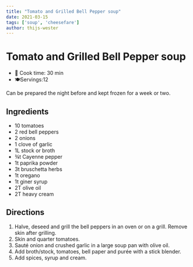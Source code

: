 ```yaml
---
title: "Tomato and Grilled Bell Pepper soup"
date: 2021-03-15
tags: ['soup', 'cheesefare']
author: thijs-wester
---
```


# Tomato and Grilled Bell Pepper soup

- 🍳 Cook time: 30 min
- 🍽️Servings:12

Can be prepared the night before and kept frozen for a week or two.

## Ingredients
- 10 tomatoes
- 2 red bell peppers
- 2 onions
- 1 clove of garlic
- 1L stock or broth
- ¾t Cayenne pepper
- 1t paprika powder
- 3t bruschetta herbs
- 1t oregano
- 1t giner syrup
- 2T olive oil
- 2T heavy cream

## Directions
1. Halve, deseed and grill the bell peppers in an oven or on a grill. Remove skin after grilling.
2. Skin and quarter tomatoes.
3. Sauté onion and crushed garlic in a large soup pan with olive oil.
4. Add broth/stock, tomatoes, bell paper and purée with a stick blender.
5. Add spices, syrup and cream.
